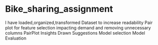 # Bike_sharing_assignment
I have loaded,organized,transformed Dataset to increase readability
Pair plot for feature selection impacting demand and removing unnecessary columns
PairPlot
Insights Drawn
Suggestions
Model selection 
Model Evaluation 
